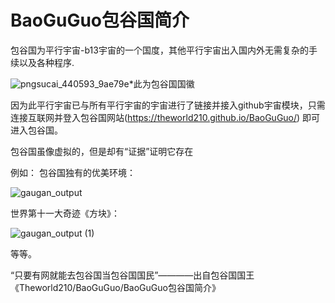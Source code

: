 # BaoGuGuo包谷国简介 

包谷国为平行宇宙-b13宇宙的一个国度，其他平行宇宙出入国内外无需复杂的手续以及各种程序.

![pngsucai_440593_9ae79e](https://user-images.githubusercontent.com/65585627/120823314-5013f080-c57d-11eb-949d-bfbca01fefdc.png)*此为包谷国国徽


因为此平行宇宙已与所有平行宇宙的宇宙进行了链接并接入github宇宙模块，只需连接互联网并登入包谷国网站(https://theworld210.github.io/BaoGuGuo/)  即可进入包谷国。 

包谷国虽像虚拟的，但是却有“证据”证明它存在 

例如： 包谷国独有的优美环境： 

![gaugan_output](https://user-images.githubusercontent.com/65585627/120812119-b47d8280-c572-11eb-9007-d40fa5e0054a.jpg)

世界第十一大奇迹《方块》：

![gaugan_output (1)](https://user-images.githubusercontent.com/65585627/120812134-b6dfdc80-c572-11eb-86ce-868c902e1e57.jpg)

等等。

“只要有网就能去包谷国当包谷国国民”————出自包谷国国王《Theworld210/BaoGuGuo/BaoGuGuo包谷国简介》
